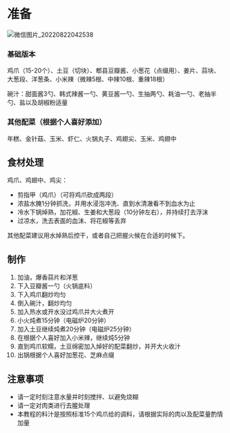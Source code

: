 # 准备

![微信图片_20220822042538](https://picgo-1307188483.cos.ap-nanjing.myqcloud.com/%E5%BE%AE%E4%BF%A1%E5%9B%BE%E7%89%87_20220822042538.jpg)

### 基础版本

鸡爪（15-20个）、土豆（切块）、郫县豆瓣酱、小葱花（点缀用）、姜片、蒜块、大葱段、洋葱条、小米辣（微辣5根、中辣10根、重辣18根）

碗汁：甜面酱3勺、韩式辣酱一勺、黄豆酱一勺、生抽两勺、耗油一勺、老抽半勺、盐以及胡椒粉适量

### 其他配菜（根据个人喜好添加）

年糕、金针菇、玉米、虾仁、火锅丸子、鸡翅尖、玉米、鸡翅中

## 食材处理

鸡爪、鸡翅中、鸡尖：

- 剪指甲（鸡爪）（可将鸡爪砍成两段）
- 浓盐水腌1分钟抓洗，并用水浸泡冲洗、直到水清澈看不到血水为止
- 冷水下锅焯熟，加花椒、生姜和大葱段（10分钟左右），并持续打去浮沫
- 过凉水，洗去表面的血沫、将花椒等丢弃

其他配菜建议用水焯熟后控干，或者自己把握火候在合适的时候下。

## 制作

1. 加油，爆香蒜片和洋葱
2. 下入豆瓣酱一勺（火锅底料）
3. 下入鸡爪翻炒均匀
4. 倒入碗汁，翻炒均匀
5. 加入热水或开水没过鸡爪并大火煮开
6. 小火炖煮15分钟（电磁炉20分钟）
7. 加入土豆继续炖煮20分钟（电磁炉25分钟）
8. 在根据个人喜好加入小米辣，继续炖5分钟
9. 直到鸡爪软糯，土豆绵密加入焯好的配菜翻炒，并开大火收汁
10. 出锅根据个人喜好加葱花、芝麻点缀

## 注意事项

- 请一定时刻注意水量并时刻搅拌、以避免烧糊
- 请一定对肉类进行去腥处理
- 本教程的料汁是按照标准15个鸡爪给的调料，请根据实际的肉以及配菜量酌情加量

